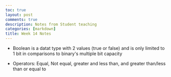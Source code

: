 ```yaml
---
toc: true
layout: post
comments: true
description: Notes from Student teaching
categories: [markdown]
title: Week 14 Notes
---   
```


- Boolean is a datat type with 2 values (true or false) and is only limited to 1 bit in comparisons to binary's multiple bit capacity 

- Operators: Equal, Not equal, greater and less than, and greater than/less than or equal to 

